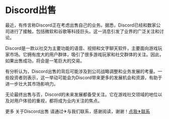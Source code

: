 # Discord出售

最近，有传言称Discord正在考虑出售自己的业务。据悉，Discord已经和数家公司进行了接触，包括微软和谷歌等科技巨头。这一消息引发了业界的广泛关注和讨论。

Discord是一款以社交为主要功能的语音、视频和文字聊天软件，主要面向游戏玩家市场。它拥有庞大的用户群体，吸引了很多游戏玩家和社交群体的关注。因此，如果出售成功，将会是一笔巨大的交易。

有分析认为，Discord出售的背后可能涉及到公司战略调整和业务发展的考量。一些投资者则表示，这一举动可能会为Discord带来更多的发展机会和资源，有助于进一步壮大其市场影响力。

无论最终出售与否，Discord的未来发展都备受关注。它在游戏社交领域的地位以及对用户体验的重视，都将成为业内关注的焦点。

更多 关于Discord出售 请通过✈与我们联系，感谢阅读，谢谢！[点我✈联系](https://d.k02.cc)